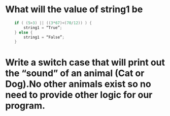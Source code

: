 # What will the value of string1 be
```java
    if ( (5>3) || ((3*67)<(70/12)) ) {
        string1 = “True”;
    } else {
        string1 = “False”;
    }
```

# Write a switch case that will print out the “sound” of an animal (Cat or Dog).No other animals exist so no need to provide other logic for our program.




